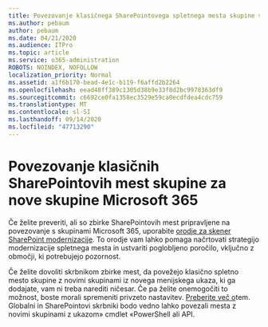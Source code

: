 ```yaml
---
title: Povezovanje klasičnega SharePointovega spletnega mesta skupine v skupino
ms.author: pebaum
author: pebaum
ms.date: 04/21/2020
ms.audience: ITPro
ms.topic: article
ms.service: o365-administration
ROBOTS: NOINDEX, NOFOLLOW
localization_priority: Normal
ms.assetid: a1f6b170-bead-4e1c-b119-f6affd2b2264
ms.openlocfilehash: eead48ff389c1305d38b9e33f8d2bc9978363df9
ms.sourcegitcommit: c6692ce0fa1358ec3529e59ca0ecdfdea4cdc759
ms.translationtype: MT
ms.contentlocale: sl-SI
ms.lasthandoff: 09/14/2020
ms.locfileid: "47713290"
---
```

# <a name="connect-classic-sharepoint-team-sites-to-new-microsoft-365-groups"></a>Povezovanje klasičnih SharePointovih mest skupine za nove skupine Microsoft 365

Če želite preveriti, ali so zbirke SharePointovih mest pripravljene na povezovanje s skupinami Microsoft 365, uporabite [orodje za skener SharePoint modernizacije](https://go.microsoft.com/fwlink/?linkid=873066). To orodje vam lahko pomaga načrtovati strategijo modernizacije spletnega mesta in ustvariti poglobljeno poročilo, vključno z območji, ki potrebujejo pozornost.
  
Če želite dovoliti skrbnikom zbirke mest, da povežejo klasično spletno mesto skupine z novimi skupinami iz novega menijskega ukaza, ki ga dodajate, vam ni treba narediti ničesar. Če pa želite onemogočiti to možnost, boste morali spremeniti privzeto nastavitev. [Preberite več o](https://go.microsoft.com/fwlink/?linkid=2004316)tem. Globalni in SharePointovi skrbniki bodo vedno lahko povezali mesta z novimi skupinami z ukazom» cmdlet «PowerShell ali API.
  

